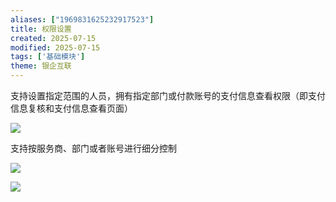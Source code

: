 ```yaml
---
aliases: ["1969831625232917523"]
title: 权限设置
created: 2025-07-15
modified: 2025-07-15
tags: ['基础模块']
theme: 银企互联
---
```


支持设置指定范围的人员，拥有指定部门或付款账号的支付信息查看权限（即支付信息复核和支付信息查看页面）

![](290da96758d309e1ae6ca1b77cacbb54.jpg)

支持按服务商、部门或者账号进行细分控制

![](f2818dc6a91c00bd60e67440296cdc4c.jpg)

![](7608e78cc32b886d425220b62ec47ac2.jpg)